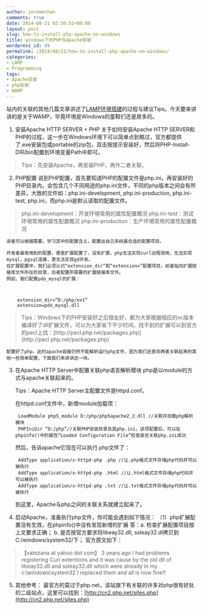 ```yaml
---
author: jeromechan
comments: true
date: 2014-08-21 02:56:51+00:00
layout: post
slug: how-to-install-php-apache-on-windows
title: windows下的PHP与Apache安装
wordpress_id: 89
permalink: /2014/08/21/how-to-install-php-apache-on-windows/
categories:
- LAMP
- Programming
tags:
- Apache安装
- php安装
- WAMP
---
```


站内的关联的其他几篇文章讲述了[LAMP环境搭建](http://aboutcoder.com/2014/08/16/linux%e4%b8%8b%e7%9a%84apache%e5%ae%89%e8%a3%85/)的过程与建议Tips。今天要来讲讲的是关于WAMP，毕竟环境是Windows的童鞋们还是居多的。

1. 安装Apache HTTP SERVER + PHP
    关于如何安装Apache HTTP SERVER和PHP的过程，这一步在Windows环境下可以简单点到略过，官方都提供了.exe安装包或portable的zip包，双击按提示安装好，然后将PHP-Install-DIR/bin配置到环境变量Path中即可。
    
    



<blockquote>Tips：先安装Apache，再安装PHP，再作二者关联。</blockquote>





2. PHP配置
    说到PHP配置，首先要知道PHP的配置文件是php.ini，再安装好的PHP目录内，会包含几个不同用途的php.ini文件，不同的php版本之间会有所差异，大致的文件如：php.ini-development, php.ini-production, php.ini-test, php.ini，而php.ini是默认读取的配置文件。
    




<blockquote>   php.ini-development：开发环境常用的属性配置概况
    php.ini-test：测试环境常用的属性配置概况
    php.ini-production：生产环境常用的属性配置概况</blockquote>





    读者可以根据需要，学习其中的配置含义，配置出自己系统最合适的配置项目。
    
    开发者最常用到的配置，便是扩展配置了，没有扩展，php无法实现curl远程调用，无法实现mysql，pgsql连接，更无法实现gd开发。
    在扩展配置中，我们必须认识“extension_dir”和“extension=”配置项目，前者指向扩展链接库文件所在的目录，后者配置所需要的扩展链接库文件。
    例如，我们配置pdo_mysql的扩展：

    
    
        extension_dir=“D:/php/ext”
        extension=pdo_mysql.dll
    








<blockquote>   Tips：Windows下的PHP安装好之后很友好，都为大家根据相应的vc版本编译好了dll扩展文件，可以为大家省下不少时间。找不到的扩展可以到官方的pecl上找：[http://pecl.php.net/packages.php](http://pecl.php.net/packages.php)</blockquote>





    配置好了php，此时apache容器仍然不能解析运行php文件，因为我们还差将两者关联起来的其他一些简单配置，下面我们来讲讲这一块。

3. 在Apache HTTP Server中配置关联php语言解析模块
    php是以module的方式与apache关联起来的。

    Tips：Apache HTTP Server主配置文件是httpd.conf。

    在httpd.conf文件中，新增module加载项：


    
    
        LoadModule php5_module D:/php/php5apache2_2.dll //关联并加载php解析模块
        PHPIniDir “D:/php”//关联PHP安装目录及其php.ini，该项配置后，可以在phpinfo()中的属性“Loaded Configuration File”检查是否关联php.ini成功
    




    然后，告诉apache它现在可以执行.php文件了：


    
    
        AddType application/x-httpd-php .php //让.php格式文件存储php代码并可以被执行
        AddType application/x-httpd-php .html //让.html格式文件存储php代码并可以被执行
        AddType application/x-httpd-php .txt //让.txt格式文件存储php代码并可以被执行
    




    到这里，Apache与php之间的关联关系就建立起来了。

4. 启动Apache，准备执行php文件，你可能会遇到如下情况：
    （1）php扩展配置没有生效，在phpinfo()中没有发现新增的扩展
    答：a. 检查扩展配置项目按上文要求正确；
            b. 是否按官方要求将libeay32.dll, ssleay32.dl拷贝到C:/windows/system32/下；
            官方原文如下：
            




<blockquote>【vatozana at yahoo dot com】 3 years ago
I had problems registering Curl extentions and it was cause by the old dll of libeay32.dll and  ssleay32.dll  which were already in my c:\windows\system32 I replaced them and all is now fine!!
</blockquote>




5. 其他参考：
    最官方的莫过于php.net，该站旗下有关联的许多对php很有好处的二级站点，这里可以找到：[http://cn2.php.net/sites.php](http://cn2.php.net/sites.php)
